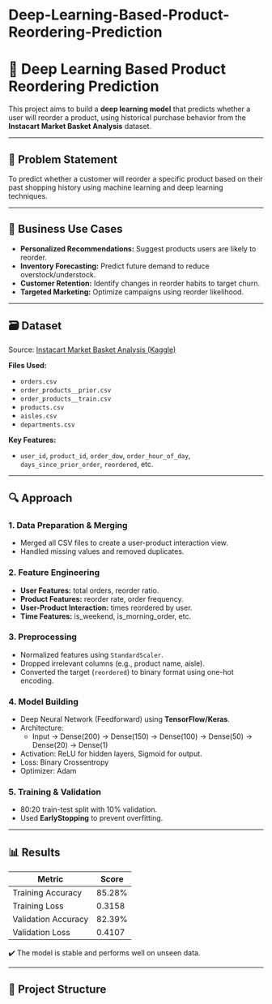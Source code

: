 # Deep-Learning-Based-Product-Reordering-Prediction


# 🛒 Deep Learning Based Product Reordering Prediction

This project aims to build a **deep learning model** that predicts whether a user will reorder a product, using historical purchase behavior from the **Instacart Market Basket Analysis** dataset.

---

## 📌 Problem Statement

To predict whether a customer will reorder a specific product based on their past shopping history using machine learning and deep learning techniques.

---

## 🎯 Business Use Cases

- **Personalized Recommendations:** Suggest products users are likely to reorder.
- **Inventory Forecasting:** Predict future demand to reduce overstock/understock.
- **Customer Retention:** Identify changes in reorder habits to target churn.
- **Targeted Marketing:** Optimize campaigns using reorder likelihood.

---

## 🗃️ Dataset

Source: [Instacart Market Basket Analysis (Kaggle)](https://www.kaggle.com/c/instacart-market-basket-analysis/data)

**Files Used:**
- `orders.csv`
- `order_products__prior.csv`
- `order_products__train.csv`
- `products.csv`
- `aisles.csv`
- `departments.csv`

**Key Features:**
- `user_id`, `product_id`, `order_dow`, `order_hour_of_day`, `days_since_prior_order`, `reordered`, etc.

---

## 🔍 Approach

### 1. **Data Preparation & Merging**
- Merged all CSV files to create a user-product interaction view.
- Handled missing values and removed duplicates.

### 2. **Feature Engineering**
- **User Features:** total orders, reorder ratio.
- **Product Features:** reorder rate, order frequency.
- **User-Product Interaction:** times reordered by user.
- **Time Features:** is_weekend, is_morning_order, etc.

### 3. **Preprocessing**
- Normalized features using `StandardScaler`.
- Dropped irrelevant columns (e.g., product name, aisle).
- Converted the target (`reordered`) to binary format using one-hot encoding.

### 4. **Model Building**
- Deep Neural Network (Feedforward) using **TensorFlow/Keras**.
- Architecture:  
  - Input → Dense(200) → Dense(150) → Dense(100) → Dense(50) → Dense(20) → Dense(1)
- Activation: ReLU for hidden layers, Sigmoid for output.
- Loss: Binary Crossentropy  
- Optimizer: Adam

### 5. **Training & Validation**
- 80:20 train-test split with 10% validation.
- Used **EarlyStopping** to prevent overfitting.

---

## 📊 Results

| Metric              | Score     |
|---------------------|-----------|
| Training Accuracy   | 85.28%    |
| Training Loss       | 0.3158    |
| Validation Accuracy | 82.39%    |
| Validation Loss     | 0.4107    |

✔️ The model is stable and performs well on unseen data.

---

## 📁 Project Structure

